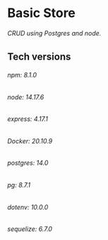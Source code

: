 # Basic Store
###### CRUD using Postgres and node.

## Tech versions
###### npm: 8.1.0
###### node: 14.17.6
###### express: 4.17.1 
###### Docker: 20.10.9
###### postgres: 14.0
###### pg: 8.7.1
###### dotenv: 10.0.0
###### sequelize: 6.7.0